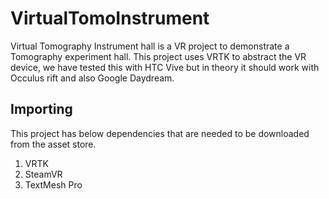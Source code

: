 # VirtualTomoInstrument

Virtual Tomography Instrument hall is a VR project to demonstrate a Tomography experiment hall. This project uses VRTK to abstract the VR device, we have tested this with HTC Vive but in theory it should work with Occulus rift and also Google Daydream.

## Importing
This project has below dependencies that are needed to be downloaded from the asset store.
1. VRTK
2. SteamVR
3. TextMesh Pro

